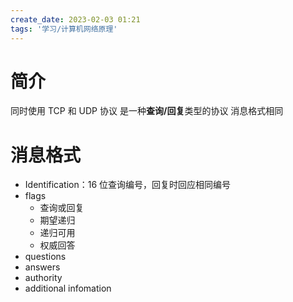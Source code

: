```yaml
---
create_date: 2023-02-03 01:21
tags: '学习/计算机网络原理'
---
```

# 简介

同时使用 TCP 和 UDP 协议
是一种**查询/回复**类型的协议
消息格式相同

# 消息格式

- Identification：16 位查询编号，回复时回应相同编号
- flags
	- 查询或回复
	- 期望递归
	- 递归可用
	- 权威回答
- questions
- answers
- authority
- additional infomation
